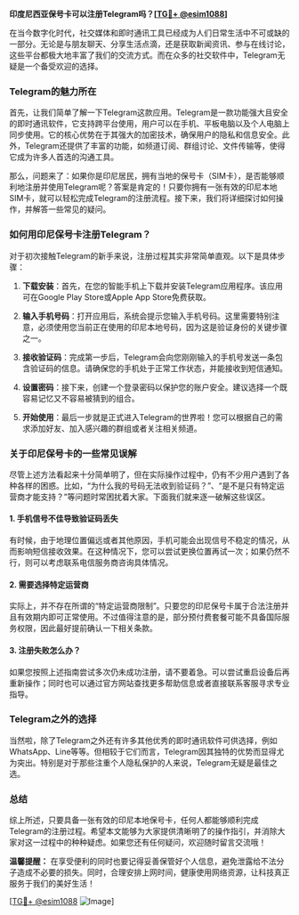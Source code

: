 **印度尼西亚保号卡可以注册Telegram吗？[[TG💪+ @esim1088](https://t.me/s/esim1088)]**

在当今数字化时代，社交媒体和即时通讯工具已经成为人们日常生活中不可或缺的一部分。无论是与朋友聊天、分享生活点滴，还是获取新闻资讯、参与在线讨论，这些平台都极大地丰富了我们的交流方式。而在众多的社交软件中，Telegram无疑是一个备受欢迎的选择。

### Telegram的魅力所在

首先，让我们简单了解一下Telegram这款应用。Telegram是一款功能强大且安全的即时通讯软件，它支持跨平台使用，用户可以在手机、平板电脑以及个人电脑上同步使用。它的核心优势在于其强大的加密技术，确保用户的隐私和信息安全。此外，Telegram还提供了丰富的功能，如频道订阅、群组讨论、文件传输等，使得它成为许多人首选的沟通工具。

那么，问题来了：如果你是印尼居民，拥有当地的保号卡（SIM卡），是否能够顺利地注册并使用Telegram呢？答案是肯定的！只要你拥有一张有效的印尼本地SIM卡，就可以轻松完成Telegram的注册流程。接下来，我们将详细探讨如何操作，并解答一些常见的疑问。

### 如何用印尼保号卡注册Telegram？

对于初次接触Telegram的新手来说，注册过程其实非常简单直观。以下是具体步骤：

1. **下载安装**：首先，在您的智能手机上下载并安装Telegram应用程序。该应用可在Google Play Store或Apple App Store免费获取。
   
2. **输入手机号码**：打开应用后，系统会提示您输入手机号码。这里需要特别注意，必须使用您当前正在使用的印尼本地号码，因为这是验证身份的关键步骤之一。

3. **接收验证码**：完成第一步后，Telegram会向您刚刚输入的手机号发送一条包含验证码的信息。请确保您的手机处于正常工作状态，并能接收到短信通知。

4. **设置密码**：接下来，创建一个登录密码以保护您的账户安全。建议选择一个既容易记忆又不容易被猜到的组合。

5. **开始使用**：最后一步就是正式进入Telegram的世界啦！您可以根据自己的需求添加好友、加入感兴趣的群组或者关注相关频道。

### 关于印尼保号卡的一些常见误解

尽管上述方法看起来十分简单明了，但在实际操作过程中，仍有不少用户遇到了各种各样的困惑。比如，“为什么我的号码无法收到验证码？”、“是不是只有特定运营商才能支持？”等问题时常困扰着大家。下面我们就来逐一破解这些误区。

#### 1. 手机信号不佳导致验证码丢失
有时候，由于地理位置偏远或者其他原因，手机可能会出现信号不稳定的情况，从而影响短信接收效果。在这种情况下，您可以尝试更换位置再试一次；如果仍然不行，则可以考虑联系电信服务商咨询具体情况。

#### 2. 需要选择特定运营商
实际上，并不存在所谓的“特定运营商限制”。只要您的印尼保号卡属于合法注册并且有效期内即可正常使用。不过值得注意的是，部分预付费套餐可能不具备国际服务权限，因此最好提前确认一下相关条款。

#### 3. 注册失败怎么办？
如果您按照上述指南尝试多次仍未成功注册，请不要着急。可以尝试重启设备后再重新操作；同时也可以通过官方网站查找更多帮助信息或者直接联系客服寻求专业指导。

### Telegram之外的选择

当然啦，除了Telegram之外还有许多其他优秀的即时通讯软件可供选择，例如WhatsApp、Line等等。但相较于它们而言，Telegram因其独特的优势而显得尤为突出。特别是对于那些注重个人隐私保护的人来说，Telegram无疑是最佳之选。

### 总结

综上所述，只要具备一张有效的印尼本地保号卡，任何人都能够顺利完成Telegram的注册过程。希望本文能够为大家提供清晰明了的操作指引，并消除大家对这一过程中的种种疑虑。如果您还有任何疑问，欢迎随时留言交流哦！

**温馨提醒：** 在享受便利的同时也要记得妥善保管好个人信息，避免泄露给不法分子造成不必要的损失。同时，合理安排上网时间，健康使用网络资源，让科技真正服务于我们的美好生活！

[[TG💪+ @esim1088](https://t.me/s/esim1088) ![Image](https://i.postimg.cc/4NQfJmqS/Snipaste-2025-05-13-00-14-12.png)]
